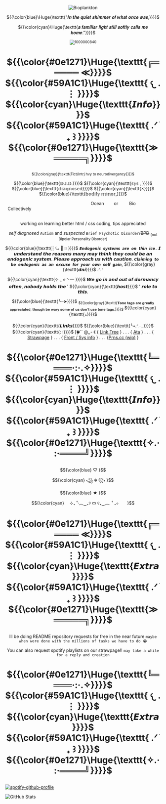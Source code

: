<div align="center">
  
![Bioplankton](https://komarev.com/ghpvc/?username=LuminescentOceansSys&color=0e1271) </div>

<p align="center"> ${{\color{blue}\Huge{\texttt{"𝑰𝒏 𝒕𝒉𝒆 𝒒𝒖𝒊𝒆𝒕 𝒔𝒉𝒊𝒎𝒎𝒆𝒓 𝒐𝒇 𝒘𝒉𝒂𝒕 𝒐𝒏𝒄𝒆 𝒘𝒂𝒔,}}}}$ </p>
<p align="center"> ${{\color{cyan}\Huge{\texttt{𝒂 𝒇𝒂𝒎𝒊𝒍𝒊𝒂𝒓 𝒍𝒊𝒈𝒉𝒕 𝒔𝒕𝒊𝒍𝒍 𝒔𝒐𝒇𝒕𝒍𝒚 𝒄𝒂𝒍𝒍𝒔 𝒎𝒆 𝒉𝒐𝒎𝒆."}}}}$ </p>
  
<div align="center">

 <sub> ![1000000840](https://github.com/user-attachments/assets/89a68ef9-ba7d-49d2-89bd-84bec8f0b91a) </sub>



# <p align="center"> ${{\color{#0e1271}\Huge{\texttt{╔═════ ≪}}}}$ ${{\color{#59A1C1}\Huge{\texttt{  𐔌   .  ⋮ }}}}$ ${{\color{cyan}\Huge{\texttt{𝙄𝙣𝙛𝙤}}}}$ ${{\color{#59A1C1}\Huge{\texttt{  .ᐟ  ֹ   ₊ ꒱ }}}}$ ${{\color{#0e1271}\Huge{\texttt{≫ ═════╗}}}}$</p>

 
<sub> ${{\color{gray}{\texttt{Fict/Intrj hvy to neurodivergency}}}}$ </sub>

 <p> ${{\color{blue}{\texttt{𝔻.𝕀.𝔻.}}}}$ ${{\color{cyan}{\texttt{𝕤𝕪𝕤 , }}}}$ ${{\color{blue}{\texttt{𝕕𝕚𝕒𝕘𝕟𝕠𝕤𝕖𝕕}}}}$ ${{\color{cyan}{\texttt{×}}}}$ ${{\color{blue}{\texttt{𝕓𝕠𝕕𝕚𝕝𝕪 𝕞𝕚𝕟𝕠𝕣,}}}}$</p>

 <div align="center">
            
                   Ocean    or    Bio    Collectively                        
            
                        
             <div align="center">
               
working on learning better html / css coding, tips appreciated

 <div align="center">
   
_self diagnosed_ ``Autism`` and _suspected_ ``Brief Psychotic Disorder``/~~BPD~~ <sub> (not Bipolar Personality Disorder) </sub>

   ${{\color{blue}{\texttt{┆ ⤿ 💌 ⌗ }}}}$ ``𝙀𝙣𝙙𝙤𝙜𝙚𝙣𝙞𝙘 𝙨𝙮𝙨𝙩𝙚𝙢𝙨 𝙖𝙧𝙚 𝙤𝙣 𝙩𝙝𝙞𝙣 𝙞𝙘𝙚.`` 𝙄 𝙪𝙣𝙙𝙚𝙧𝙨𝙩𝙖𝙣𝙙 𝙩𝙝𝙚 𝙧𝙚𝙖𝙨𝙤𝙣𝙨 𝙢𝙖𝙣𝙮 𝙢𝙖𝙮 𝙩𝙝𝙞𝙣𝙠 𝙩𝙝𝙚𝙮 𝙘𝙤𝙪𝙡𝙙 𝙗𝙚 𝙖𝙣 𝙚𝙣𝙙𝙤𝙜𝙚𝙣𝙞𝙘 𝙨𝙮𝙨𝙩𝙚𝙢. 𝙋𝙡𝙚𝙖𝙨𝙚 𝙖𝙥𝙥𝙧𝙤𝙖𝙘𝙝 𝙪𝙨 𝙬𝙞𝙩𝙝 𝙘𝙖𝙪𝙩𝙞𝙤𝙣. ``𝘾𝙡𝙖𝙞𝙢𝙞𝙣𝙜 𝙩𝙤 𝙗𝙚 𝙚𝙣𝙙𝙤𝙜𝙚𝙣𝙞𝙘 𝙖𝙨 𝙖𝙣 𝙚𝙭𝙘𝙪𝙨𝙚 𝙛𝙤𝙧 𝙮𝙤𝙪𝙧 𝙤𝙬𝙣 𝙨𝙚𝙡𝙛 𝙜𝙖𝙞𝙣``, ${{\color{gray}{\texttt{𝙙𝙣𝙞}}}}$ .ᐟ.ᐟ

${{\color{cyan}{\texttt{⊹ ◟ ⭐ ◝ — }}}}$ 𝙒𝙚 𝙜𝙤 𝙞𝙣 𝙖𝙣𝙙 𝙤𝙪𝙩 𝙤𝙛 𝙙𝙤𝙧𝙢𝙖𝙣𝙘𝙮 𝙤𝙛𝙩𝙚𝙣, 𝙣𝙤𝙗𝙤𝙙𝙮 𝙝𝙤𝙡𝙙𝙨 𝙩𝙝𝙚 ' ${{\color{cyan}{\texttt{𝙝𝙤𝙨𝙩}}}}$ ' 𝙧𝙤𝙡𝙚 𝙩𝙤 𝙩𝙝𝙞𝙨.

${{\color{blue}{\texttt{╰┈➤}}}}$ <sub>${{\color{gray}{\texttt{𝐓𝐨𝐧𝐞 𝐭𝐚𝐠𝐬 𝐚𝐫𝐞 𝐠𝐫𝐞𝐚𝐭𝐥𝐲 𝐚𝐩𝐩𝐫𝐞𝐜𝐢𝐚𝐭𝐞𝐝, 𝐭𝐡𝐨𝐮𝐠𝐡 𝐛𝐞 𝐰𝐚𝐫𝐲 𝐬𝐨𝐦𝐞 𝐨𝐟 𝐮𝐬 𝐝𝐨𝐧'𝐭 𝐮𝐬𝐞 𝐭𝐨𝐧𝐞 𝐭𝐚𝐠𝐬.}}}}$ </sub> ${{\color{cyan}{\texttt{⤵}}}}$


${{\color{cyan}{\texttt{𝙇𝙞𝙣𝙠𝙨}}}}$ ${{\color{blue}{\texttt{╰⭑.ᐟ𓂃}}}}$ ${{\color{cyan}{\texttt{: :}}}}$ [🍀`` @,,- 《 {  [Link Tree](https://linktr.ee/FormTak3rzz)
 } . . . { [Ata](https://ssc.atabook.org/) }
  . . . { [Strawpage](https://luminescentoceans.straw.page/) }
  . . . { [Front / Sys info](https://pluralkit.xyz/f/gkrvpo) }
  . . . {[Prns.cc (wip)](https://pronouns.cc/@Luminescent_Oceans_Sys) }

# <p align="center"> ${{\color{#0e1271}\Huge{\texttt{╚════·:·.✧}}}}$ ${{\color{#59A1C1}\Huge{\texttt{  𐔌   .  ⋮ }}}}$ ${{\color{cyan}\Huge{\texttt{𝙄𝙣𝙛𝙤}}}}$ ${{\color{#59A1C1}\Huge{\texttt{  .ᐟ  ֹ   ₊ ꒱ }}}}$  ${{\color{#0e1271}\Huge{\texttt{✧.·:·════╝}}}}$ </p>

<p align="center"> $${\color{blue}
♡ }$$
<p align="center"> $${\color{cyan}
꧁ ☬ ꧂ }$$
<p align="center"> $${\color{blue}
★ }$$
<p align="center"> $${\color{cyan}
  ⊹₊ ˚‧︵‿₊୨ ᰔ ୧₊‿︵. ˚ ₊⊹  }$$

# <p align="center"> ${{\color{#0e1271}\Huge{\texttt{╔═════ ≪}}}}$ ${{\color{#59A1C1}\Huge{\texttt{  𐔌   .  ⋮ }}}}$ ${{\color{cyan}\Huge{\texttt{𝙀𝙭𝙩𝙧𝙖}}}}$ ${{\color{#59A1C1}\Huge{\texttt{  .ᐟ  ֹ   ₊ ꒱ }}}}$ ${{\color{#0e1271}\Huge{\texttt{≫ ═════╗}}}}$</p>

Ill be doing README repository requests for free in the near future ``maybe when were done with the millions of tasks we have to do 😭``

You can also request spotify playlists on our strawpage!! ``may take a while for a reply and creation``

# <p align="center"> ${{\color{#0e1271}\Huge{\texttt{╚════·:·.✧}}}}$ ${{\color{#59A1C1}\Huge{\texttt{  𐔌   .  ⋮ }}}}$ ${{\color{cyan}\Huge{\texttt{𝙀𝙭𝙩𝙧𝙖}}}}$ ${{\color{#59A1C1}\Huge{\texttt{  .ᐟ  ֹ   ₊ ꒱ }}}}$  ${{\color{#0e1271}\Huge{\texttt{✧.·:·════╝}}}}$ </p>


<div align="left">
  
  [![spotify-github-profile](https://spotify-github-profile.kittinanx.com/api/view?uid=31t6iahnmjtxuosnnwfe3dhwkcsa&cover_image=true&theme=default&show_offline=false&background_color=121212&interchange=false&bar_color=00ffff)](https://github.com/kittinan/spotify-github-profile) </div>

<div align="left">
  
  ![GitHub Stats](https://github-readme-stats.vercel.app/api?username=LuminescentOceansSys&show_icons=true&theme=vue-dark) </div>
